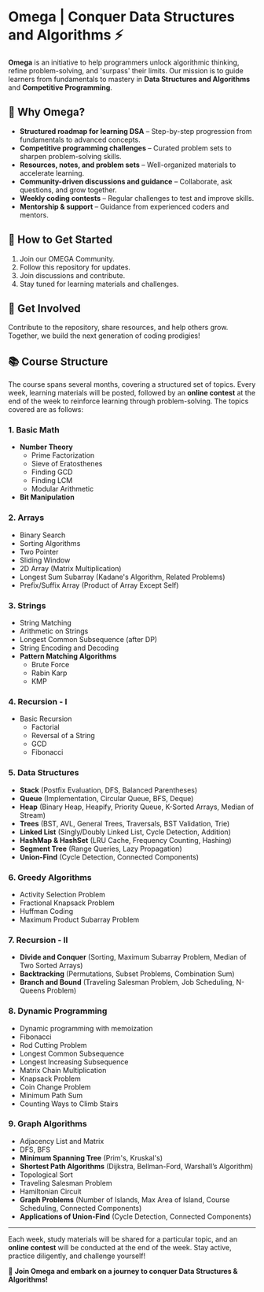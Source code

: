 # Omega | Conquer Data Structures and Algorithms ⚡  

**Omega** is an initiative to help programmers unlock algorithmic thinking, refine problem-solving, and 'surpass' their limits. Our mission is to guide learners from fundamentals to mastery in **Data Structures and Algorithms** and **Competitive Programming**.  

## 🚀 Why Omega?  
- **Structured roadmap for learning DSA** – Step-by-step progression from fundamentals to advanced concepts.  
- **Competitive programming challenges** – Curated problem sets to sharpen problem-solving skills.  
- **Resources, notes, and problem sets** – Well-organized materials to accelerate learning.  
- **Community-driven discussions and guidance** – Collaborate, ask questions, and grow together.  
- **Weekly coding contests** – Regular challenges to test and improve skills.   
- **Mentorship & support** – Guidance from experienced coders and mentors.  

## 📌 How to Get Started  
1. Join our OMEGA Community.  
2. Follow this repository for updates.  
3. Join discussions and contribute.  
4. Stay tuned for learning materials and challenges.  

## 🌟 Get Involved  
Contribute to the repository, share resources, and help others grow.  
Together, we build the next generation of coding prodigies!  

## 📚 Course Structure  
The course spans several months, covering a structured set of topics. Every week, learning materials will be posted, followed by an **online contest** at the end of the week to reinforce learning through problem-solving. The topics covered are as follows:  

### 1. Basic Math  
- **Number Theory**  
  - Prime Factorization  
  - Sieve of Eratosthenes  
  - Finding GCD  
  - Finding LCM  
  - Modular Arithmetic  
- **Bit Manipulation**  

### 2. Arrays  
- Binary Search  
- Sorting Algorithms  
- Two Pointer  
- Sliding Window  
- 2D Array (Matrix Multiplication)  
- Longest Sum Subarray (Kadane's Algorithm, Related Problems)  
- Prefix/Suffix Array (Product of Array Except Self)  

### 3. Strings  
- String Matching  
- Arithmetic on Strings  
- Longest Common Subsequence (after DP)  
- String Encoding and Decoding  
- **Pattern Matching Algorithms**  
  - Brute Force  
  - Rabin Karp  
  - KMP  

### 4. Recursion - I  
- Basic Recursion  
  - Factorial  
  - Reversal of a String  
  - GCD  
  - Fibonacci  

### 5. Data Structures  
- **Stack** (Postfix Evaluation, DFS, Balanced Parentheses)  
- **Queue** (Implementation, Circular Queue, BFS, Deque)  
- **Heap** (Binary Heap, Heapify, Priority Queue, K-Sorted Arrays, Median of Stream)  
- **Trees** (BST, AVL, General Trees, Traversals, BST Validation, Trie)  
- **Linked List** (Singly/Doubly Linked List, Cycle Detection, Addition)  
- **HashMap & HashSet** (LRU Cache, Frequency Counting, Hashing)  
- **Segment Tree** (Range Queries, Lazy Propagation)  
- **Union-Find** (Cycle Detection, Connected Components)  

### 6. Greedy Algorithms  
- Activity Selection Problem  
- Fractional Knapsack Problem  
- Huffman Coding  
- Maximum Product Subarray Problem  

### 7. Recursion - II  
- **Divide and Conquer** (Sorting, Maximum Subarray Problem, Median of Two Sorted Arrays)  
- **Backtracking** (Permutations, Subset Problems, Combination Sum)  
- **Branch and Bound** (Traveling Salesman Problem, Job Scheduling, N-Queens Problem)  

### 8. Dynamic Programming  
- Dynamic programming with memoization  
- Fibonacci  
- Rod Cutting Problem  
- Longest Common Subsequence  
- Longest Increasing Subsequence  
- Matrix Chain Multiplication  
- Knapsack Problem  
- Coin Change Problem  
- Minimum Path Sum  
- Counting Ways to Climb Stairs  

### 9. Graph Algorithms  
- Adjacency List and Matrix  
- DFS, BFS  
- **Minimum Spanning Tree** (Prim's, Kruskal's)  
- **Shortest Path Algorithms** (Dijkstra, Bellman-Ford, Warshall’s Algorithm)  
- Topological Sort  
- Traveling Salesman Problem  
- Hamiltonian Circuit  
- **Graph Problems** (Number of Islands, Max Area of Island, Course Scheduling, Connected Components)  
- **Applications of Union-Find** (Cycle Detection, Connected Components)  

---  
Each week, study materials will be shared for a particular topic, and an **online contest** will be conducted at the end of the week. Stay active, practice diligently, and challenge yourself!  

🚀 **Join Omega and embark on a journey to conquer Data Structures & Algorithms!**

